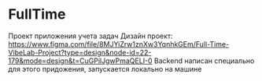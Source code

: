 # FullTime
Проект приложения учета задач
Дизайн проект: https://www.figma.com/file/8MJYiZrw1znXw3YqnhkGEm/Full-Time-VibeLab-Project?type=design&node-id=22-179&mode=design&t=CuGPilJgwPmaQELI-0
Backend написан специально для этого придожения, запускается локально на машине

